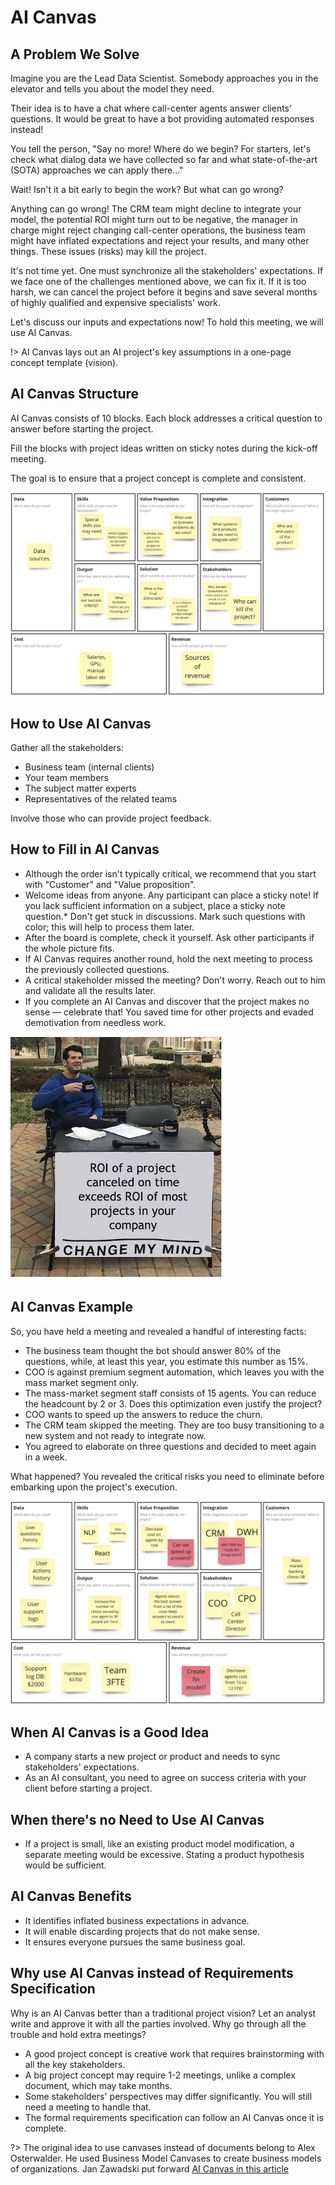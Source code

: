 # AI Canvas

## A Problem We Solve

Imagine you are the Lead Data Scientist. Somebody approaches you in the elevator and tells you about the model they need.

Their idea is to have a chat where call-center agents answer clients' questions. It would be great to have a bot providing automated responses instead!

You tell the person, "Say no more! Where do we begin? For starters, let's check what dialog data we have collected so far and what state-of-the-art (SOTA) approaches we can apply there..."

Wait! Isn't it a bit early to begin the work? But what can go wrong?

Anything can go wrong! The CRM team might decline to integrate your model, the potential ROI might turn out to be negative, the manager in charge might reject changing call-center operations, the business team might have inflated expectations and reject your results, and many other things. These issues (risks) may kill the project.

It's not time yet. One must synchronize all the stakeholders' expectations. If we face one of the challenges mentioned above, we can fix it. If it is too harsh, we can cancel the project before it begins and save several months of highly qualified and expensive specialists' work.

Let's discuss our inputs and expectations now! To hold this meeting, we will use AI Canvas.

!> AI Canvas lays out an AI project's key assumptions in a one-page concept template (vision).

## AI Canvas Structure

AI Canvas consists of 10 blocks. Each block addresses a critical question to answer before starting the project.

Fill the blocks with project ideas written on sticky notes during the kick-off meeting.

The goal is to ensure that a project concept is complete and consistent.

![AI Canvas Structure](_images/aicanvas-structure.png)

## How to Use AI Canvas

Gather all the stakeholders:

* Business team (internal clients)
* Your team members
* The subject matter experts
* Representatives of the related teams

Involve those who can provide project feedback.

## How to Fill in AI Canvas

* Although the order isn't typically critical, we recommend that you start with "Customer" and "Value proposition".
* Welcome ideas from anyone. Any participant can place a sticky note!
If you lack sufficient information on a subject, place a sticky note question.* Don't get stuck in discussions. Mark such questions with color; this will help to process them later.
* After the board is complete, check it yourself. Ask other participants if the whole picture fits.
* If AI Canvas requires another round, hold the next meeting to process the previously collected questions.
* A critical stakeholder missed the meeting? Don't worry. Reach out to him and validate all the results later.
* If you complete an AI Canvas and discover that the project makes no sense — celebrate that! You saved time for other projects and evaded demotivation from needless work.

![Change my mind!](_images/aicanvas-meme.png)

## AI Canvas Example

So, you have held a meeting and revealed a handful of interesting facts:

* The business team thought the bot should answer 80% of the questions, while, at least this year, you estimate this number as 15%.
* COO is against premium segment automation, which leaves you with the mass market segment only.
* The mass-market segment staff consists of 15 agents. You can reduce the headcount by 2 or 3. Does this optimization even justify the project?
* COO wants to speed up the answers to reduce the churn.
* The CRM team skipped the meeting. They are too busy transitioning to a new system and not ready to integrate now.
* You agreed to elaborate on three questions and decided to meet again in a week.

What happened? You revealed the critical risks you need to eliminate before embarking upon the project's execution.

![AI Canvas Example](_images/aicanvas-example.png)

## When AI Canvas is a Good Idea

* A company starts a new project or product and needs to sync stakeholders' expectations.
* As an AI consultant, you need to agree on success criteria with your client before starting a project.

## When there's no Need to Use AI Canvas

* If a project is small, like an existing product model modification, a separate meeting would be excessive. Stating a product hypothesis would be sufficient.

## AI Canvas Benefits

* It identifies inflated business expectations in advance. 
* It will enable discarding projects that do not make sense.
* It ensures everyone pursues the same business goal.

## Why use AI Canvas instead of Requirements Specification

Why is an AI Canvas better than a traditional project vision? Let an analyst write and approve it with all the parties involved. Why go through all the trouble and hold extra meetings?

* A good project concept is creative work that requires brainstorming with all the key stakeholders.
* A big project concept may require 1-2 meetings, unlike a complex document, which may take months.
* Some stakeholders' perspectives may differ significantly. You will still need a meeting to handle that.
* The formal requirements specification can follow an AI Canvas once it is complete.

?> The original idea to use canvases instead of documents belong to Alex Osterwalder. He used Business Model Canvases to create business models of organizations. Jan Zawadski put forward [AI Canvas in this article](https://towardsdatascience.com/introducing-the-ai-project-canvas-e88e29eb7024)
